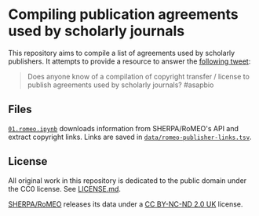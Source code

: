 # Compiling publication agreements used by scholarly journals

This repository aims to compile a list of agreements used by scholarly publishers.
It attempts to provide a resource to answer the [following tweet](https://twitter.com/dhimmel/status/987019183723569152):

> Does anyone know of a compilation of copyright transfer / license to publish agreements used by scholarly journals? #asapbio

## Files

[`01.romeo.ipynb`](01.romeo.ipynb) downloads information from SHERPA/RoMEO's API and extract copyright links.
Links are saved in [`data/romeo-publisher-links.tsv`](data/romeo-publisher-links.tsv).

## License

All original work in this repository is dedicated to the public domain under the CC0 license.
See [LICENSE.md](LICENSE.md).

[SHERPA/RoMEO](http://www.sherpa.ac.uk/romeo/index.php) releases its data under a [CC BY-NC-ND 2.0 UK](https://creativecommons.org/licenses/by-nc-nd/2.0/uk/) license.
